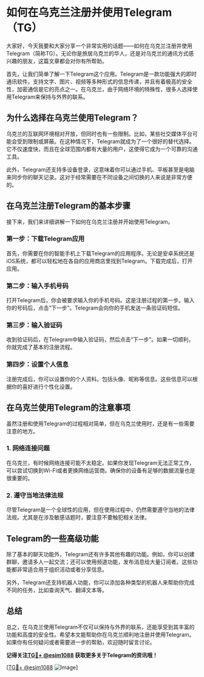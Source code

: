 # 如何在乌克兰注册并使用Telegram（TG）

大家好，今天我要和大家分享一个非常实用的话题——如何在乌克兰注册并使用Telegram（简称TG）。无论你是旅居乌克兰的华人，还是对乌克兰的通讯方式感兴趣的朋友，这篇文章都会对你有所帮助。

首先，让我们简单了解一下Telegram这个应用。Telegram是一款功能强大的即时通讯软件，支持文字、图片、视频等多种形式的信息传递，并且有着极高的安全性，加密通信是它的亮点之一。在乌克兰，由于网络环境的特殊性，很多人选择使用Telegram来保持与外界的联系。

## 为什么选择在乌克兰使用Telegram？

乌克兰的互联网环境相对开放，但同时也有一些限制。比如，某些社交媒体平台可能会受到限制或屏蔽。在这种情况下，Telegram就成为了一个很好的替代选择。它不仅速度快，而且在全球范围内都有大量的用户，这使得它成为一个可靠的沟通工具。

此外，Telegram还支持多设备登录，这意味着你可以通过手机、平板甚至是电脑来同步你的聊天记录。这对于经常需要在不同设备之间切换的人来说是非常方便的。

## 在乌克兰注册Telegram的基本步骤

接下来，我们来详细讲解一下如何在乌克兰注册并开始使用Telegram。

### 第一步：下载Telegram应用

首先，你需要在你的智能手机上下载Telegram的应用程序。无论是安卓系统还是iOS系统，都可以轻松地在各自的应用商店里找到Telegram。下载完成后，打开应用。

### 第二步：输入手机号码

打开Telegram后，你会被要求输入你的手机号码。这是注册过程的第一步。输入你的号码后，点击“下一步”。Telegram会向你的手机发送一条验证码短信。

### 第三步：输入验证码

收到验证码后，在Telegram中输入验证码，然后点击“下一步”。如果一切顺利，你就完成了基本的注册流程。

### 第四步：设置个人信息

注册完成后，你可以设置你的个人资料。包括头像、昵称等信息。这些信息可以根据你的喜好进行个性化设置。

## 在乌克兰使用Telegram的注意事项

虽然注册和使用Telegram的过程相对简单，但在乌克兰使用时，还是有一些需要注意的地方。

### 1. 网络连接问题

在乌克兰，有时候网络连接可能不太稳定。如果你发现Telegram无法正常工作，可以尝试切换到Wi-Fi或者更换网络运营商。确保你的设备有足够的数据流量也是很重要的。

### 2. 遵守当地法律法规

尽管Telegram是一个全球性的应用，但在使用过程中，仍然需要遵守当地的法律法规。尤其是在涉及敏感话题时，要注意不要触犯相关法律。

## Telegram的一些高级功能

除了基本的聊天功能外，Telegram还有许多其他有趣的功能。例如，你可以创建群聊，邀请多人一起交流；还可以使用频道功能，发布消息给大量订阅者。这些功能都非常适合用于组织活动或者分享信息。

另外，Telegram还支持机器人功能，你可以添加各种类型的机器人来帮助你完成不同的任务，比如查询天气、翻译文本等。

## 总结

总之，在乌克兰使用Telegram不仅可以保持与外界的联系，还能享受到其丰富的功能和高度的安全性。希望本文能帮助你在乌克兰顺利地注册并使用Telegram。如果你有任何疑问或者需要进一步的帮助，欢迎随时留言讨论。

**记得关注[TG💪+ @esim1088](https://t.me/s/esim1088) 获取更多关于Telegram的资讯哦！**

[[TG💪+ @esim1088](https://t.me/s/esim1088) ![Image](https://i.postimg.cc/4NQfJmqS/Snipaste-2025-05-13-00-14-12.png)]